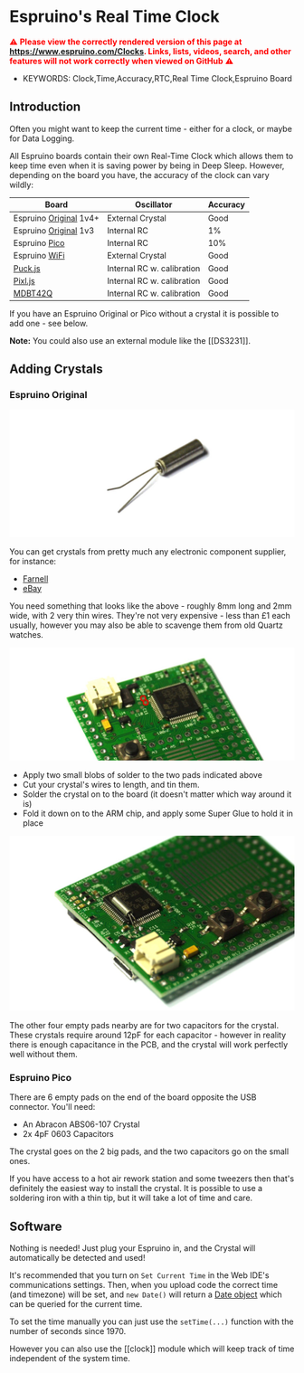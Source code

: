 <!--- Copyright (c) 2013 Gordon Williams, Pur3 Ltd. See the file LICENSE for copying permission. -->
Espruino's Real Time Clock
=========================

<span style="color:red">:warning: **Please view the correctly rendered version of this page at https://www.espruino.com/Clocks. Links, lists, videos, search, and other features will not work correctly when viewed on GitHub** :warning:</span>

* KEYWORDS: Clock,Time,Accuracy,RTC,Real Time Clock,Espruino Board

Introduction
-----------

Often you might want to keep the current time - either for a clock, or maybe for Data Logging.

All Espruino boards contain their own Real-Time Clock which allows them to keep time even when it is saving power by being in Deep Sleep. However, depending on the board you have, the accuracy of the clock can vary wildly:

| Board | Oscillator | Accuracy |
|-------|------------|----------|
| Espruino [Original](/Original) 1v4+ | External Crystal | Good |
| Espruino [Original](/Original) 1v3 | Internal RC | 1% |
| Espruino [Pico](/Pico) | Internal RC | 10% |
| Espruino [WiFi](/WiFi) | External Crystal | Good |
| [Puck.js](/Puck.js) | Internal RC w. calibration | Good |
| [Pixl.js](/Pixl.js) | Internal RC w. calibration | Good |
| [MDBT42Q](/MDBT42Q) | Internal RC w. calibration | Good |

If you have an Espruino Original or Pico without a crystal it is possible to add one - see below.

**Note:** You could also use an external module like the [[DS3231]].

Adding Crystals
-------------------

### Espruino Original

![32.768kHz crystal](Clocks/crystal.jpg)

You can get crystals from pretty much any electronic component supplier, for instance:

* [Farnell](http://uk.farnell.com/multicomp/mcrj332768f1220how/crystal-32-768khz-12-5pf-thru-hole/dp/1701100)
* [eBay](http://www.ebay.com/sch/i.html?_nkw=Crystal+32.768)

You need something that looks like the above - roughly 8mm long and 2mm wide, with 2 very thin wires. They're not very expensive - less than £1 each usually, however you may also be able to scavenge them from old Quartz watches.

![32.768kHz crystal position](Clocks/crystalpos.jpg)

* Apply two small blobs of solder to the two pads indicated above
* Cut your crystal's wires to length, and tin them.
* Solder the crystal on to the board (it doesn't matter which way around it is)
* Fold it down on to the ARM chip, and apply some Super Glue to hold it in place

![Finished crystal](Clocks/final.jpg)

The other four empty pads nearby are for two capacitors for the crystal. These crystals require around 12pF for each capacitor - however in reality there is enough capacitance in the PCB, and the crystal will work perfectly well without them.

### Espruino Pico

There are 6 empty pads on the end of the board opposite the USB connector. You'll need:

* An Abracon ABS06-107 Crystal
* 2x 4pF 0603 Capacitors

The crystal goes on the 2 big pads, and the two capacitors go on the small ones.

If you have access to a hot air rework station and some tweezers then that's
definitely the easiest way to install the crystal. It is possible to use a
soldering iron with a thin tip, but it will take a lot of time and care.


Software
-------

Nothing is needed! Just plug your Espruino in, and the Crystal will automatically be detected and used!

It's recommended that you turn on `Set Current Time` in the Web IDE's communications settings. Then, when you upload code the correct time (and timezone) will be set, and `new Date()` will return a [Date object](http://www.espruino.com/Reference#Date) which can be queried for the current time.

To set the time manually you can just use the `setTime(...)` function with the number of seconds since 1970.

However you can also use the [[clock]] module which will keep track of time independent of the system time.

